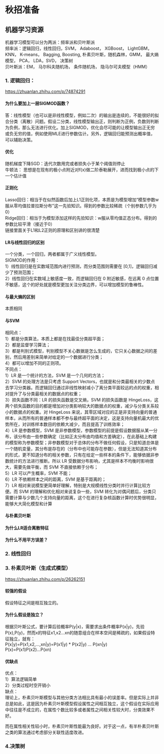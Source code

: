 # 秋招准备  
## 机器学习资源
机器学习模型可以分为两派：频率派和贝叶斯派  
频率派：逻辑回归，线性回归，SVM， Adaboost， XGBoost， LightGBM， KNN， K-means， Bagging, Boosting, 朴素贝叶斯，随机森林，GMM， 最大熵模型， PCA， LDA，SVD， 决策树  
贝叶斯派：EM， 马尔科夫随机场， 条件随机场， 隐马尔可夫模型（HMM）  

### 1. 逻辑回归：
https://zhuanlan.zhihu.com/p/74874291
  #### 为什么要加上一层SIGMOD函数？  
   答：线性模型（也可以是非线性模型，例如二次）的输出是连续的，不能很好的拟合分类（离散）问题。假设二分类，线性模型输出正，则判断为正例，负数则判断为负例，那么无法进行优化。加上SIGMOD，优化会尽可能的让模型输出正无穷或负无穷的值，例如使用MLE进行参数估计。另外，逻辑回归能预测出概率值，可以辅助决策。  
   #### 优化
   随机梯度下降SGD：迭代次数用完或者损失小于某个阈值则停止  
   牛顿法： 思想是在现有的极小点附近对f(x)做二阶泰勒展开，进而找到极小点的下一个估计值  
   #### 正则化  
   Lasso回归：相当于在似然函数后加上L1正则化项，本质是为模型增加“模型参数w服从零均值拉普拉斯分布”这一先验知识。得到的参数比较稀疏（个别参数几乎为0）  
   Ridge回归：相当于为模型添加这样的先验知识：w服从零均值正态分布。得到的参数比较平滑（接近于0）  
   链接里面关于L1和L2正则的原理和区别讲的很清楚  
   
   #### LR与线性回归的区别
   一个分类，一个回归，两者都属于广义线性模型。  
   SIGMOD的作用：  
   1）线性回归是在实数域范围内进行预测，而分类范围则需要在 [0,1]，逻辑回归减少了预测范围；  
   2）线性回归在实数域上敏感度一致，而逻辑回归在 0 附近敏感，在远离 0 点位置不敏感，这个的好处就是模型更加关注分类边界，可以增加模型的鲁棒性。  
   #### 与最大熵的区别  
   本质相同
   #### 与SVM
   相同点：  
   1）都是分类算法，本质上都是在找最佳分类超平面；  
   2）都是监督学习算法；  
   3）都是判别式模型，判别模型不关心数据是怎么生成的，它只关心数据之间的差别，然后用差别来简单对给定的一个数据进行分类；  
   4）都可以增加不同的正则项。  
   不同点：  
   1）LR 是一个统计的方法，SVM 是一个几何的方法；  
   2）SVM 的处理方法是只考虑 Support Vectors，也就是和分类最相关的少数点去学习分类器。而逻辑回归通过非线性映射减小了离分类平面较远的点的权重，相对提升了与分类最相关的数据点的权重；  
   3）损失函数不同：LR 的损失函数是交叉熵，SVM 的损失函数是 HingeLoss，这两个损失函数的目的都是增加对分类影响较大的数据点的权重，减少与分类关系较小的数据点的权重。对 HingeLoss 来说，其零区域对应的正是非支持向量的普通样本，从而所有的普通样本都不参与最终超平面的决定，这是支持向量机最大的优势所在，对训练样本数目的依赖大减少，而且提高了训练效率；  
   4）LR 是参数模型，SVM 是非参数模型，参数模型的前提是假设数据服从某一分布，该分布由一些参数确定（比如正太分布由均值和方差确定），在此基础上构建的模型称为参数模型；非参数模型对于总体的分布不做任何假设，只是知道总体是一个随机变量，其分布是存在的（分布中也可能存在参数），但是无法知道其分布的形式，更不知道分布的相关参数，只有在给定一些样本的条件下，能够依据非参数统计的方法进行推断。所以 LR 受数据分布影响，尤其是样本不均衡时影响很大，需要先做平衡，而 SVM 不直接依赖于分布；  
   5）LR 可以产生概率，SVM 不能；  
   6）LR 不依赖样本之间的距离，SVM 是基于距离的；  
   7）LR 相对来说模型更简单好理解，特别是大规模线性分类时并行计算比较方便。而 SVM 的理解和优化相对来说复杂一些，SVM 转化为对偶问题后，分类只需要计算与少数几个支持向量的距离，这个在进行复杂核函数计算时优势很明显，能够大大简化模型和计算  
  #### 与朴素贝叶斯  
  #### 为什么LR适合离散特征
  #### 为什么不用平方误差？
### 2. 线性回归
### 3. 朴素贝叶斯（生成式模型）
https://zhuanlan.zhihu.com/p/26262151  
#### 较强的假设
  假设特征之间是相互独立的。  
 #### 为什么假设是独立？
  根据贝叶斯公式，要计算后验概率P(y|x)，需要求出条件概率P(x|y)，先验P(x),P(y)，然而x的特征x1,x2...xn的随意组合在样本空间是稀疏的，如果假设特征独立，就有：  
  P(x|y)=P(x1,x2,...,xn|y)=P(x1|y) * P(x2|y) *...* P(xn|y)  
  P(x)=P(x1)P(x2)...P(xn)  
 #### 优缺点  
 优点：  
 1）算法逻辑简单  
 2）分类过程时空开销小  
 缺点：  
理论上，朴素贝叶斯模型与其他分类方法相比具有最小的误差率。但是实际上并非总是如此，这是因为朴素贝叶斯模型假设属性之间相互独立，这个假设在实际应用中往往是不成立的，在属性个数比较多或者属性之间相关性较大时，分类效果不好。

而在属性相关性较小时，朴素贝叶斯性能最为良好。对于这一点，有半朴素贝叶斯之类的算法通过考虑部分关联性适度改进。
### 4.决策树  



